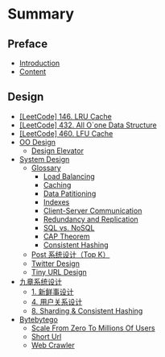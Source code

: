 # Summary

## Preface

* [Introduction](README.md)
* [Content](CONTENT.md)

## Design

* [\[LeetCode\] 146. LRU Cache](design/lru-cache.md)
* [\[LeetCode\] 432. All O\`one Data Structure](design/all-oone-data-structure.md)
* [\[LeetCode\] 460. LFU Cache](design/lfu-cache.md)
* [OO Design](design/oo-design.md)
  * [Design Elevator](design/oo-design/design-elevator.md)
* [System Design](design/system-design.md)
  * [Glossary](design/system-design/glossary.md)
    * [Load Balancing](design/system-design/glossary/load-balancing.md)
    * [Caching](design/system-design/glossary/caching.md)
    * [Data Patitioning](design/system-design/glossary/data-patitioning.md)
    * [Indexes](design/system-design/glossary/indexes.md)
    * [Client-Server Communication](design/system-design/glossary/client-server-communication.md)
    * [Redundancy and Replication](design/system-design/glossary/redundancy-and-replication.md)
    * [SQL vs. NoSQL](design/system-design/glossary/sql-vs-nosql.md)
    * [CAP Theorem](design/system-design/glossary/cap-theorem.md)
    * [Consistent Hashing](design/system-design/glossary/consistent-hashing.md)
  * [Post 系统设计（Top K）](design/system-design/post-xi-tong-she-ji-ff08-top-k.md)
  * [Twitter Design](design/system-design/twitter-design.md)
  * [Tiny URL Design](design/system-design/tiny-url-design.md)
* [九章系统设计](design/jiuzhang/jiuzhang.md)
  * [1. 新鲜事设计](design/jiuzhang/news_feed.md)
  * [4. 用户关系设计](design/jiuzhang/user_relationships.md)
  * [8. Sharding & Consistent Hashing](design/jiuzhang/sharding-and-consistent-hashing.md)
* [Bytebytego](design/bytebytego.md)
  * [Scale From Zero To Millions Of Users](design/bytebytego/scale-from-zero-to-millions-of-users.md)
  * [Short Url](design/bytebytego/short-url.md)
  * [Web Crawler](design/bytebytego/web-crawler.md)

